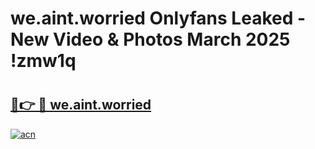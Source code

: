 # we.aint.worried Onlyfans Leaked - New Video & Photos March 2025 !zmw1q

# <h2><a href="https://5pzcky.iuczelnia.edu.pl?title=we.aint.worried&ref=zmw1q">🔗👉 🔴 we.aint.worried</a></h2>

[![acn](https://github.com/user-attachments/assets/0f9c940e-d8b0-45ae-aac7-cd30a18b3e1c)](https://5pzcky.iuczelnia.edu.pl?title=we.aint.worried&ref=zmw1q)

